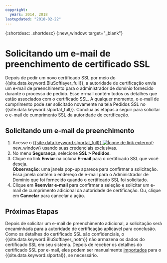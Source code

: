 ```yaml
---
copyright:
  years: 2014, 2018
lastupdated: "2018-02-22"
---
```


{:shortdesc: .shortdesc}
{:new_window: target="_blank"}

# Solicitando um e-mail de preenchimento de certificado SSL

Depois de pedir um novo certificado SSL por meio do {{site.data.keyword.BluSoftlayer_full}}, a autoridade de certificação envia um e-mail de preenchimento para o administrador de domínio fornecido durante o processo de pedido. 
Esse e-mail contém todos os detalhes que estão associados com o certificado SSL. A qualquer momento, o e-mail de cumprimento pode
ser solicitado novamente na tela Pedidos SSL no {{site.data.keyword.slportal_full}}. Conclua as etapas a seguir para
solicitar o e-mail de cumprimento SSL da autoridade de certificação.

## Solicitando um e-mail de preenchimento

1. Acesse o [{{site.data.keyword.slportal_full}} ![Ícone de link externo](../../icons/launch-glyph.svg "Ícone de link externo")](https://control.softlayer.com/){: new_window} usando suas credenciais exclusivas.
2. No menu **Segurança**, selecione **SSL > Pedidos**.
3. Clique no link **Enviar** na coluna **E-mail** para o certificado SSL que você
deseja.<br/>**Observação:** uma janela pop-up aparece para confirmar a solicitação. Essa janela contém o endereço de e-mail para o Administrador de Domínio que foi fornecido quando o certificado SSL foi solicitado.
4. Clique em **Reenviar e-mail** para confirmar a seleção e solicitar um e-mail de cumprimento adicional
da autoridade de certificação. Ou, clique em **Cancelar** para cancelar a ação.

## Próximas Etapas

Depois de solicitar um e-mail de preenchimento adicional, a solicitação será encaminhada para a autoridade de certificação aplicável para conclusão. 
Como os detalhes do certificado SSL são confidenciais, o {{site.data.keyword.BluSoftlayer_notm}} não armazena os dados do
certificado SSL em seu sistema. Depois de receber os detalhes do certificado SSL por e-mail, eles podem ser manualmente
[importados](import-ssl-certificate.html) para o {{site.data.keyword.slportal}}, se necessário.
